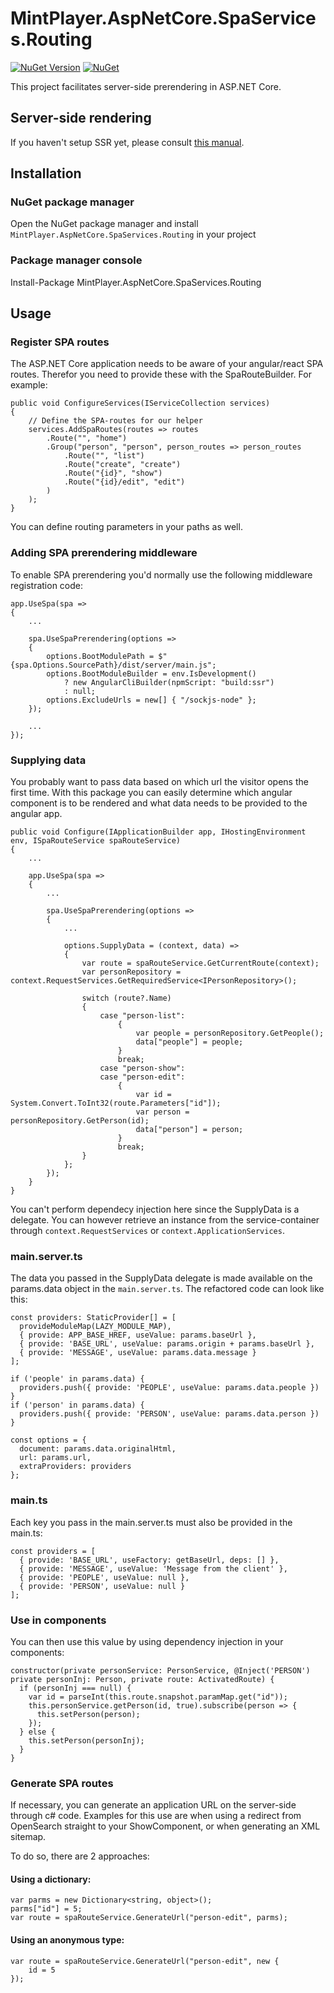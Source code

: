 # MintPlayer.AspNetCore.SpaServices.Routing
[![NuGet Version](https://img.shields.io/nuget/v/MintPlayer.AspNetCore.SpaServices.Routing.svg?style=flat)](https://www.nuget.org/packages/MintPlayer.AspNetCore.SpaServices.Routing)
[![NuGet](https://img.shields.io/nuget/dt/MintPlayer.AspNetCore.SpaServices.Routing.svg?style=flat)](https://www.nuget.org/packages/MintPlayer.AspNetCore.SpaServices.Routing)

This project facilitates server-side prerendering in ASP.NET Core.

## Server-side rendering
If you haven't setup SSR yet, please consult [this manual](https://medium.com/@pieterjandeclippel/server-side-rendering-in-asp-net-core-angular-6df7adacbdaa).

## Installation
### NuGet package manager
Open the NuGet package manager and install `MintPlayer.AspNetCore.SpaServices.Routing` in your project
### Package manager console
Install-Package MintPlayer.AspNetCore.SpaServices.Routing

## Usage
### Register SPA routes
The ASP.NET Core application needs to be aware of your angular/react SPA routes.
Therefor you need to provide these with the SpaRouteBuilder. For example:

    public void ConfigureServices(IServiceCollection services)
    {
        // Define the SPA-routes for our helper
        services.AddSpaRoutes(routes => routes
            .Route("", "home")
            .Group("person", "person", person_routes => person_routes
                .Route("", "list")
                .Route("create", "create")
                .Route("{id}", "show")
                .Route("{id}/edit", "edit")
            )
        );
    }
    
You can define routing parameters in your paths as well.

### Adding SPA prerendering middleware
To enable SPA prerendering you'd normally use the following middleware registration code:

    app.UseSpa(spa =>
    {
        ...

        spa.UseSpaPrerendering(options =>
        {
            options.BootModulePath = $"{spa.Options.SourcePath}/dist/server/main.js";
            options.BootModuleBuilder = env.IsDevelopment()
                ? new AngularCliBuilder(npmScript: "build:ssr")
                : null;
            options.ExcludeUrls = new[] { "/sockjs-node" };
        });

        ...
    });
    
### Supplying data
You probably want to pass data based on which url the visitor opens the first time.
With this package you can easily determine which angular component is to be rendered and what data needs to be provided to the angular app.

    public void Configure(IApplicationBuilder app, IHostingEnvironment env, ISpaRouteService spaRouteService)
    {
        ...

        app.UseSpa(spa =>
        {
            ...
            
            spa.UseSpaPrerendering(options =>
            {
                ...

                options.SupplyData = (context, data) =>
                {
                    var route = spaRouteService.GetCurrentRoute(context);
                    var personRepository = context.RequestServices.GetRequiredService<IPersonRepository>();

                    switch (route?.Name)
                    {
                        case "person-list":
                            {
                                var people = personRepository.GetPeople();
                                data["people"] = people;
                            }
                            break;
                        case "person-show":
                        case "person-edit":
                            {
                                var id = System.Convert.ToInt32(route.Parameters["id"]);
                                var person = personRepository.GetPerson(id);
                                data["person"] = person;
                            }
                            break;
                    }
                };
            });
        }
    }

You can't perform dependecy injection here since the SupplyData is a delegate.
You can however retrieve an instance from the service-container through `context.RequestServices` or `context.ApplicationServices`.

### main.server.ts
The data you passed in the SupplyData delegate is made available on the params.data object in the `main.server.ts`.
The refactored code can look like this:

    const providers: StaticProvider[] = [
      provideModuleMap(LAZY_MODULE_MAP),
      { provide: APP_BASE_HREF, useValue: params.baseUrl },
      { provide: 'BASE_URL', useValue: params.origin + params.baseUrl },
      { provide: 'MESSAGE', useValue: params.data.message }
    ];

    if ('people' in params.data) {
      providers.push({ provide: 'PEOPLE', useValue: params.data.people })
    }
    if ('person' in params.data) {
      providers.push({ provide: 'PERSON', useValue: params.data.person })
    }

    const options = {
      document: params.data.originalHtml,
      url: params.url,
      extraProviders: providers
    };

### main.ts
Each key you pass in the main.server.ts must also be provided in the main.ts:

    const providers = [
      { provide: 'BASE_URL', useFactory: getBaseUrl, deps: [] },
      { provide: 'MESSAGE', useValue: 'Message from the client' },
      { provide: 'PEOPLE', useValue: null },
      { provide: 'PERSON', useValue: null }
    ];

### Use in components
You can then use this value by using dependency injection in your components:

    constructor(private personService: PersonService, @Inject('PERSON') private personInj: Person, private route: ActivatedRoute) {
      if (personInj === null) {
        var id = parseInt(this.route.snapshot.paramMap.get("id"));
        this.personService.getPerson(id, true).subscribe(person => {
          this.setPerson(person);
        });
      } else {
        this.setPerson(personInj);
      }
    }

### Generate SPA routes
If necessary, you can generate an application URL on the server-side through c# code. Examples  for this use are when using a redirect from OpenSearch straight to your ShowComponent, or when generating an XML sitemap.

To do so, there are 2 approaches:

#### Using a dictionary:

    var parms = new Dictionary<string, object>();
    parms["id"] = 5;
    var route = spaRouteService.GenerateUrl("person-edit", parms);

#### Using an anonymous type:

    var route = spaRouteService.GenerateUrl("person-edit", new {
        id = 5
    });
